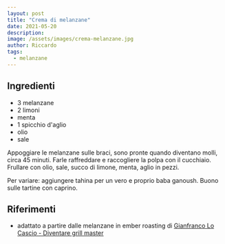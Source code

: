 ```yaml
---
layout: post
title: "Crema di melanzane"
date: 2021-05-20
description: 
image: /assets/images/crema-melanzane.jpg
author: Riccardo
tags:
  - melanzane
---
```


## Ingredienti
- 3 melanzane
- 2 limoni
- menta
- 1 spicchio d'aglio
- olio 
- sale

Appoggiare le melanzane sulle braci, sono pronte quando diventano molli, circa 45 minuti. Farle raffreddare e raccogliere la polpa con il cucchiaio. Frullare con olio, sale,  succo di limone, menta, aglio in pezzi.

Per variare: aggiungere tahina per un vero e proprio baba ganoush. Buono sulle tartine con caprino.

## Riferimenti
- adattato a partire dalle melanzane in ember roasting di [Gianfranco Lo Cascio - Diventare grill master](https://www.amazon.it/Diventare-grill-master-Gianfranco-Cascio/dp/8887449813)


